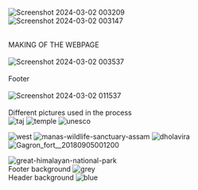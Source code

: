 ![Screenshot 2024-03-02 003209](https://github.com/leishaaa14/Web_Task2-Hackslash/assets/158585383/bc8893f6-22eb-47b7-9e19-4a5942622c06)  
![Screenshot 2024-03-02 003147](https://github.com/leishaaa14/Web_Task2-Hackslash/assets/158585383/9a74e724-6ed2-4b04-ae02-193b15f80308)
<br><br>

MAKING OF THE WEBPAGE
<br><br>
![Screenshot 2024-03-02 003537](https://github.com/leishaaa14/Web_Task2-Hackslash/assets/158585383/9afbe445-ba80-49c1-97c6-897a7c2be15f)
<br><br>
Footer
<br><br>
![Screenshot 2024-03-02 011537](https://github.com/leishaaa14/Web_Task2-Hackslash/assets/158585383/3c34dc6a-86a6-472e-ba7c-df9bd9454572)
<br><br>
Different pictures used in the process<br>
![taj](https://github.com/leishaaa14/Web_Task2-Hackslash/assets/158585383/98c5ec8a-2eb2-4f31-bfe6-dd50eb7a0ae7)
![temple](https://github.com/leishaaa14/Web_Task2-Hackslash/assets/158585383/0f8e3f1e-3ce4-45ee-8c78-83b43cb5db6c)
![unesco](https://github.com/leishaaa14/Web_Task2-Hackslash/assets/158585383/1b936e56-1a94-4f4d-b3d0-c7396fc6e73b)

![west](https://github.com/leishaaa14/Web_Task2-Hackslash/assets/158585383/24fe05c1-0b8b-4360-a426-e30afa9f09b7)
![manas-wildlife-sanctuary-assam](https://github.com/leishaaa14/Web_Task2-Hackslash/assets/158585383/2073a71b-5bd5-4c84-8173-460d82e50012)
![dholavira](https://github.com/leishaaa14/Web_Task2-Hackslash/assets/158585383/56764425-5ebb-42b1-96b2-b6d029e9b91a)![Gagron_fort__20180905001200](https://github.com/leishaaa14/Web_Task2-Hackslash/assets/158585383/20ad739c-d995-477b-85d3-11cceeb1ea54)

![great-himalayan-national-park](https://github.com/leishaaa14/Web_Task2-Hackslash/assets/158585383/379c6dad-d840-42b6-b95c-15734ddec892)
<br>
Footer background
![grey](https://github.com/leishaaa14/Web_Task2-Hackslash/assets/158585383/812b2bad-1003-48ab-9314-e334d45829b6)
<br>
Header background
![blue](https://github.com/leishaaa14/Web_Task2-Hackslash/assets/158585383/b4cd3f75-fae9-4887-ac87-b41f1f95b59f)

